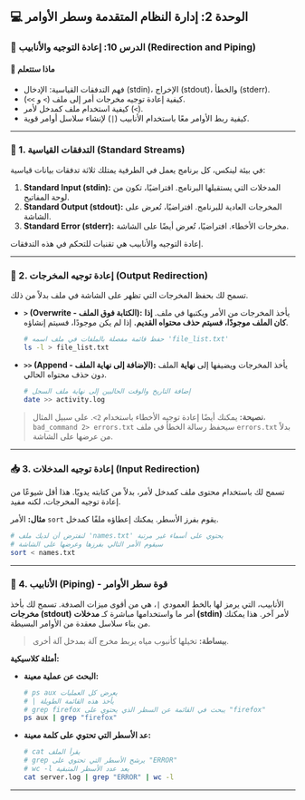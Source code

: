 ## 💻 الوحدة 2: إدارة النظام المتقدمة وسطر الأوامر

### 📘 الدرس 10: إعادة التوجيه والأنابيب (Redirection and Piping)

#### 🧠 **ماذا ستتعلم**
* فهم التدفقات القياسية: الإدخال (stdin)، الإخراج (stdout)، والخطأ (stderr).
* كيفية إعادة توجيه مخرجات أمر إلى ملف (`>` و `>>`).
* كيفية استخدام ملف كمدخل لأمر (`<`).
* كيفية ربط الأوامر معًا باستخدام الأنابيب (`|`) لإنشاء سلاسل أوامر قوية.

---
### 🌊 1. التدفقات القياسية (Standard Streams)
في بيئة لينكس، كل برنامج يعمل في الطرفية يمتلك ثلاثة تدفقات بيانات قياسية:
1.  **Standard Input (stdin):** المدخلات التي يستقبلها البرنامج. افتراضيًا، تكون من لوحة المفاتيح.
2.  **Standard Output (stdout):** المخرجات العادية للبرنامج. افتراضيًا، تُعرض على الشاشة.
3.  **Standard Error (stderr):** مخرجات الأخطاء. افتراضيًا، تُعرض أيضًا على الشاشة.

إعادة التوجيه والأنابيب هي تقنيات للتحكم في هذه التدفقات.

---
### 🚰 2. إعادة توجيه المخرجات (Output Redirection)
تسمح لك بحفظ المخرجات التي تظهر على الشاشة في ملف بدلاً من ذلك.

* **`>` (Overwrite - الكتابة فوق الملف):**
    يأخذ المخرجات من الأمر ويكتبها في ملف. **إذا كان الملف موجودًا، فسيتم حذف محتواه القديم.** إذا لم يكن موجودًا، فسيتم إنشاؤه.
    ```bash
    # حفظ قائمة مفصلة بالملفات في ملف اسمه 'file_list.txt'
    ls -l > file_list.txt
    ```

* **`>>` (Append - الإضافة إلى نهاية الملف):**
    يأخذ المخرجات ويضيفها إلى **نهاية** الملف دون حذف محتواه الحالي.
    ```bash
    # إضافة التاريخ والوقت الحاليين إلى نهاية ملف السجل
    date >> activity.log
    ```

> **نصيحة:** يمكنك أيضًا إعادة توجيه الأخطاء باستخدام `2>`. على سبيل المثال، `bad_command 2> errors.txt` سيحفظ رسالة الخطأ في ملف `errors.txt` بدلاً من عرضها على الشاشة.

---
### 📥 3. إعادة توجيه المدخلات (Input Redirection)
تسمح لك باستخدام محتوى ملف كمدخل لأمر، بدلاً من كتابته يدويًا. هذا أقل شيوعًا من إعادة توجيه المخرجات، لكنه مفيد.

**مثال:** الأمر `sort` يقوم بفرز الأسطر. يمكنك إعطاؤه ملفًا كمدخل.
```bash
# لنفترض أن لديك ملف 'names.txt' يحتوي على أسماء غير مرتبة
# سيقوم الأمر التالي بفرزها وعرضها على الشاشة
sort < names.txt
```

---
### 🔗 4. الأنابيب (Piping) - قوة سطر الأوامر
الأنابيب، التي يرمز لها بالخط العمودي `|`، هي من أقوى ميزات الصدفة. تسمح لك بأخذ **مخرجات (stdout)** أمر ما واستخدامها مباشرة كـ **مدخلات (stdin)** لأمر آخر. هذا يمكنك من بناء سلاسل معقدة من الأوامر البسيطة.

> **ببساطة:** تخيلها كأنبوب مياه يربط مخرج آلة بمدخل آلة أخرى.

**أمثلة كلاسيكية:**

* **البحث عن عملية معينة:**
    ```bash
    # ps aux يعرض كل العمليات
    # | يأخذ هذه القائمة الطويلة
    # grep firefox يبحث في القائمة عن السطر الذي يحتوي على "firefox"
    ps aux | grep "firefox"
    ```

* **عد الأسطر التي تحتوي على كلمة معينة:**
    ```bash
    # cat يقرأ الملف
    # grep يرشح الأسطر التي تحتوي على "ERROR"
    # wc -l يعد عدد الأسطر المتبقية
    cat server.log | grep "ERROR" | wc -l
    ```
---
